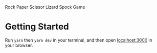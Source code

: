 Rock Paper Scissor Lizard Spock Game

# Getting Started

Run `yarn` then `yarn dev` in your terminal, and then open [localhost:3000](http://localhost:3000) in your browser.
